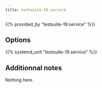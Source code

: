 ```yaml
---
title: testsuite-19.service
---
```


{{% provided_by "testsuite-19.service" %}}

## Options

{{% systemd_unit "testsuite-19.service" %}}

## Additionnal notes

Nothing here.